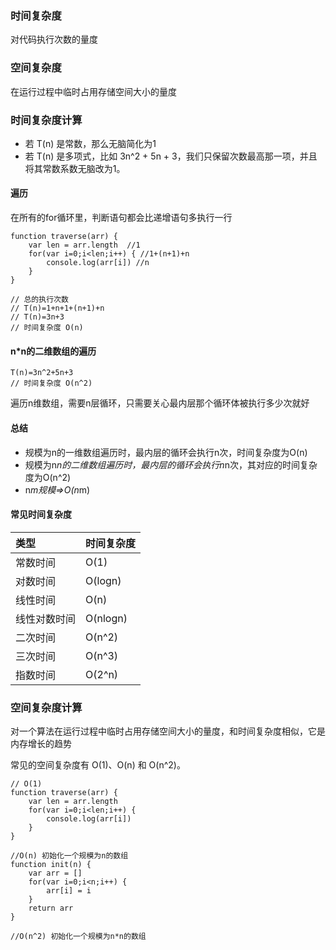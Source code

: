 ### 时间复杂度

对代码执行次数的量度

### 空间复杂度

在运行过程中临时占用存储空间大小的量度

### 时间复杂度计算

- 若 T(n) 是常数，那么无脑简化为1
- 若 T(n) 是多项式，比如 3n^2 + 5n + 3，我们只保留次数最高那一项，并且将其常数系数无脑改为1。

#### 遍历

在所有的for循环里，判断语句都会比递增语句多执行一行

```
function traverse(arr) {
    var len = arr.length  //1
    for(var i=0;i<len;i++) { //1+(n+1)+n
        console.log(arr[i]) //n
    }
}

// 总的执行次数
// T(n)=1+n+1+(n+1)+n
// T(n)=3n+3
// 时间复杂度 O(n)
```

#### n*n的二维数组的遍历

```
T(n)=3n^2+5n+3
// 时间复杂度 O(n^2)
```

遍历n维数组，需要n层循环，只需要关心最内层那个循环体被执行多少次就好

#### 总结
- 规模为n的一维数组遍历时，最内层的循环会执行n次，时间复杂度为O(n)
- 规模为n*n的二维数组遍历时，最内层的循环会执行n*n次，其对应的时间复杂度为O(n^2)
- n*m规模=>O(n*m)

#### 常见时间复杂度
|类型|时间复杂度|
|:--|:--|
|常数时间|O(1)|
|对数时间|O(logn)|
|线性时间|O(n)|
|线性对数时间|O(nlogn)|
|二次时间|O(n^2)|
|三次时间|O(n^3)|
|指数时间|O(2^n)|

### 空间复杂度计算

对一个算法在运行过程中临时占用存储空间大小的量度，和时间复杂度相似，它是内存增长的趋势

常见的空间复杂度有 O(1)、O(n) 和 O(n^2)。

```
// O(1)
function traverse(arr) {
    var len = arr.length
    for(var i=0;i<len;i++) {
        console.log(arr[i])
    }
}

//O(n) 初始化一个规模为n的数组
function init(n) {
    var arr = []
    for(var i=0;i<n;i++) {
        arr[i] = i
    }
    return arr
}

//O(n^2) 初始化一个规模为n*n的数组
```